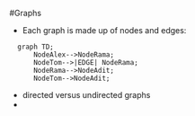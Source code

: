 #Graphs

- Each graph is made up of nodes and edges:

```mermaid
  graph TD;
      NodeAlex-->NodeRama;
      NodeTom-->|EDGE| NodeRama;
      NodeRama-->NodeAdit;
      NodeTom-->NodeAdit;
```
- directed versus undirected graphs
- 